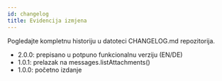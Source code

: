 ```yaml
---
id: changelog
title: Evidencija izmjena
---
```


Pogledajte kompletnu historiju u datoteci CHANGELOG.md repozitorija.

- 2.0.0: prepisano u potpuno funkcionalnu verziju (EN/DE)
- 1.0.1: prelazak na messages.listAttachments()
- 1.0.0: početno izdanje
